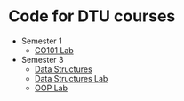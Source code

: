 # Code for DTU courses

- Semester 1
  - [CO101 Lab](https://github.com/shivamaggarwal513/Delhi-Technological-University/tree/main/Semester%201/CO101%20Lab)
- Semester 3
  - [Data Structures](https://github.com/shivamaggarwal513/Delhi-Technological-University/tree/main/Semester%203/Data%20Structures)
  - [Data Structures Lab](https://github.com/shivamaggarwal513/Delhi-Technological-University/tree/main/Semester%203/Data%20Structures%20Lab)
  - [OOP Lab](https://github.com/shivamaggarwal513/Delhi-Technological-University/tree/main/Semester%203/OOP%20Lab)